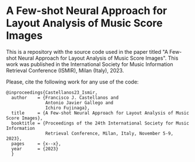 # A Few-shot Neural Approach for Layout Analysis of Music Score Images

This is a repository with the source code used in the paper titled "A Few-shot Neural Approach for Layout Analysis of Music Score Images".
This work was published in the International Society for Music Information Retrieval Conference (ISMIR), Milan (Italy), 2023.

Please, cite the following work for any use of the code:

```
@inproceedings{Castellanos23_Ismir,
  author    = {Francisco J. Castellanos and
               Antonio Javier Gallego and
               Ichiro Fujinaga},
  title     = {A Few-shot Neural Approach for Layout Analysis of Music Score Images},
  booktitle = {Proceedings of the 24th International Society for Music Information
               Retrieval Conference, Milan, Italy, November 5-9, 2023},
  pages     = {x--x},
  year      = {2023}
  }
```
